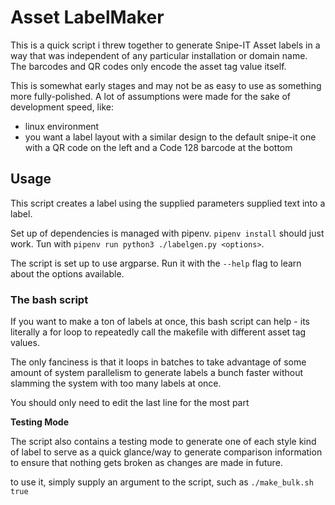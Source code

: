 # Asset LabelMaker

This is a quick script i threw together to generate Snipe-IT Asset labels in a way that was independent of any particular installation or domain name. The barcodes and QR codes only encode the asset tag value itself.


This is somewhat early stages and may not be as easy to use as something more fully-polished. A lot of assumptions were made for the sake of development speed, like:
- linux environment
- you want a label layout with a similar design to the default snipe-it one with a QR code on the left and a Code 128 barcode at the bottom


## Usage

This script creates a label using the supplied parameters supplied text into a label. 

Set up of dependencies is managed with pipenv. `pipenv install` should just work. Tun with `pipenv run python3 ./labelgen.py <options>`.

The script is set up to use argparse. Run it with the `--help` flag to learn about the options available.

### The bash script
If you want to make a ton of labels at once, this bash script can help - its literally a for loop to repeatedly call the makefile with different asset tag values.

The only fanciness is that it loops in batches to take advantage of some amount of system parallelism to generate labels a bunch faster without slamming the system with too many labels at once. 

You should only need to edit the last line for the most part

**Testing Mode**

The script also contains a testing mode to generate one of each style kind of label to serve as a quick glance/way to generate comparison information to ensure that nothing gets broken as changes are made in future.

to use it, simply supply an argument to the script, such as `./make_bulk.sh true`